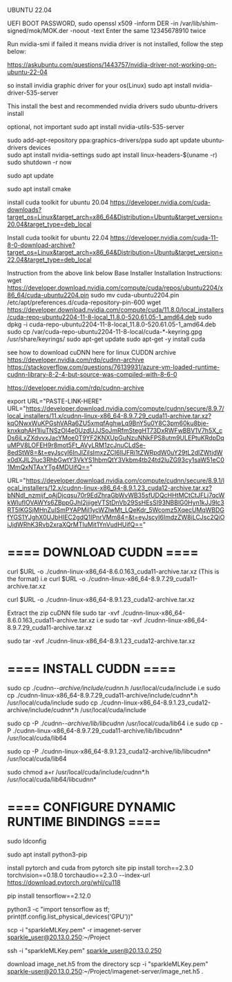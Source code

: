 UBUNTU 22.04

UEFI BOOT PASSWORD,
sudo openssl x509 -inform DER -in /var/lib/shim-signed/mok/MOK.der -noout -text
Enter the same 12345678910 twice

Run nvidia-smi
if failed it means nvidia driver is not installed, follow the step below:

https://askubuntu.com/questions/1443757/nvidia-driver-not-working-on-ubuntu-22-04

so install invidia graphic driver for your os(Linux)
sudo apt install nvidia-driver-535-server

This install the best and recommended nvidia drivers
sudo ubuntu-drivers install

optional, not important
sudo apt install nvidia-utils-535-server

sudo add-apt-repository ppa:graphics-drivers/ppa
sudo apt update
ubuntu-drivers devices  
sudo apt install nvidia-settings
sudo apt install linux-headers-$(uname -r)
sudo shutdown -r now


sudo apt update

sudo apt  install cmake

install cuda toolkit for ubuntu 20.04
https://developer.nvidia.com/cuda-downloads?target_os=Linux&target_arch=x86_64&Distribution=Ubuntu&target_version=20.04&target_type=deb_local

Install cuda toolkit for ubuntu 22.04
https://developer.nvidia.com/cuda-11-8-0-download-archive?target_os=Linux&target_arch=x86_64&Distribution=Ubuntu&target_version=22.04&target_type=deb_local

Instruction from the above link below
Base Installer
Installation Instructions:
wget https://developer.download.nvidia.com/compute/cuda/repos/ubuntu2204/x86_64/cuda-ubuntu2204.pin
sudo mv cuda-ubuntu2204.pin /etc/apt/preferences.d/cuda-repository-pin-600
wget https://developer.download.nvidia.com/compute/cuda/11.8.0/local_installers/cuda-repo-ubuntu2204-11-8-local_11.8.0-520.61.05-1_amd64.deb
sudo dpkg -i cuda-repo-ubuntu2204-11-8-local_11.8.0-520.61.05-1_amd64.deb
sudo cp /var/cuda-repo-ubuntu2204-11-8-local/cuda-*-keyring.gpg /usr/share/keyrings/
sudo apt-get update
sudo apt-get -y install cuda

see how to download cuDNN here for linux
CUDDN archive https://developer.nvidia.com/rdp/cudnn-archive
https://stackoverflow.com/questions/76139931/azure-vm-loaded-runtime-cudnn-library-8-2-4-but-source-was-compiled-with-8-6-0

https://developer.nvidia.com/rdp/cudnn-archive

export URL="PASTE-LINK-HERE"
 URL="https://developer.download.nvidia.com/compute/cudnn/secure/8.9.7/local_installers/11.x/cudnn-linux-x86_64-8.9.7.29_cuda11-archive.tar.xz?kqONwxWuKPGshVARa6ZU5xmqfAghwLq9BnY5u0Y8C3pm60ku8bje-knxkqhAH1IiuTNSzOl4e0UzdUJJSoJmRfmStegHT73DxRWFwBBV1V7h5X_cDs6jLxZXdvvxJacYMoe0T9YF2KNXUpGuNzuNNkFPS8utm9ULEPtuKRdpDquMPV8LOFEH9r8mot5Ft_AVyLRM1zcJnuCLdSe-8edStW8=&t=eyJscyI6InJlZiIsImxzZCI6IlJFRi1tZWRpdW0uY29tL2dlZWtjdWx0dXJlL2luc3RhbGwtY3VkYS1hbmQtY3Vkbm4tb24td2luZG93cy1saW51eC01MmQxNTAxYTg4MDUifQ=="

URL="https://developer.download.nvidia.com/compute/cudnn/secure/8.9.1/local_installers/12.x/cudnn-linux-x86_64-8.9.1.23_cuda12-archive.tar.xz?bNNdI_nzmijf_oAjDjcqsu70r9EdZhraGbWvWB35sfUDQcHHtMCtCtJFLj7qcWkWIufIOVAWYs6ZBppGJhI2jjigeVTStDnVb29SsHEsSI93NBBlG0Hyn1kJJ9lc3RT5lKGSjMHnZuISmPYAPMjI1ycWZlwMt_LQeKdr_5Wcomz5XqecUMqWBDGfYGS1YJghX0UJbHIEC2gdQ1IPnrVMm84=&t=eyJscyI6ImdzZW8iLCJsc2QiOiJjdWRhK3Rvb2xraXQrMTIuMit1YnVudHUifQ=="


# ==== DOWNLOAD CUDDN ==== 
curl $URL -o ./cudnn-linux-x86_64-8.6.0.163_cuda11-archive.tar.xz (This is the format)
i.e curl $URL -o ./cudnn-linux-x86_64-8.9.7.29_cuda11-archive.tar.xz

curl $URL -o ./cudnn-linux-x86_64-8.9.1.23_cuda12-archive.tar.xz


Extract the zip cuDNN file
sudo tar -xvf ./cudnn-linux-x86_64-8.6.0.163_cuda11-archive.tar.xz
i.e  sudo tar -xvf ./cudnn-linux-x86_64-8.9.7.29_cuda11-archive.tar.xz

sudo tar -xvf ./cudnn-linux-x86_64-8.9.1.23_cuda12-archive.tar.xz

# ==== INSTALL CUDDN ==== 
sudo cp ./cudnn-*-archive/include/cudnn*.h /usr/local/cuda/include 
i.e sudo cp ./cudnn-linux-x86_64-8.9.7.29_cuda11-archive/include/cudnn*.h /usr/local/cuda/include
sudo cp ./cudnn-linux-x86_64-8.9.1.23_cuda12-archive/include/cudnn*.h /usr/local/cuda/include

sudo cp -P ./cudnn-*-archive/lib/libcudnn* /usr/local/cuda/lib64 
i.e  sudo cp -P ./cudnn-linux-x86_64-8.9.7.29_cuda11-archive/lib/libcudnn* /usr/local/cuda/lib64

sudo cp -P ./cudnn-linux-x86_64-8.9.1.23_cuda12-archive/lib/libcudnn* /usr/local/cuda/lib64

sudo chmod a+r /usr/local/cuda/include/cudnn*.h /usr/local/cuda/lib64/libcudnn*
# ==== CONFIGURE DYNAMIC RUNTIME BINDINGS ==== 
sudo ldconfig

sudo apt install python3-pip

install pytorch and cuda from pytorch site
pip install torch==2.3.0 torchvision==0.18.0 torchaudio==2.3.0 --index-url https://download.pytorch.org/whl/cu118

pip install tensorflow==2.12.0

python3 -c "import tensorflow as tf; print(tf.config.list_physical_devices('GPU'))"

scp -i "sparkleMLKey.pem" -r imagenet-server sparkle_user@20.13.0.250:~/Project

ssh -i "sparkleMLKey.pem" sparkle_user@20.13.0.250


download image_net.h5 from the directory
scp -i "sparkleMLKey.pem" sparkle-user@20.13.0.250:~/Project/imagenet-server/image_net.h5 .